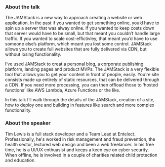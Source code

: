 ### About the talk

The JAMStack is a new way to approach creating a website or web application. In the past if you wanted to get something online, you’d have to spin up a server that was alway online. If you wanted to keep costs down that server would have to be small, but that meant you couldn’t handle large traffic. If you wanted to scale cost-effictivley, that meant you’d have to use someone else’s platform, which meant you lost some control. JAMStack allows you to create full websites that are fully delivered via CDN, but without losing functionality.

I’ve used JAMStack to creat a personal blog, a corporate publishing platform, landing pages and product MVPs. The JAMStack is a very flexible tool that allows you to get your content in front of people, easily. You’re site consists made up entirely of static resources, that can be delivered through a CDN. If you need more processing, you can then offload those to ‘hosted functions’ like AWS Lambda, Azure Functions or the like.

In this talk I’ll walk through the details of the JAMStack, creation of a site, how to deploy one and building in features like search and more complex functionality.

### About the speaker

Tim Lewis is a full stack developer and a Team Lead at Entelect.
Professionally, he's worked in risk management and fraud prevention, the health sector, lectured web design and been a web freelancer.
In his free time, he is a UI/UX enthuasist and keeps a keen eye on cyber security.
When offline, he is involved in a couple of charities related child protection and education.

